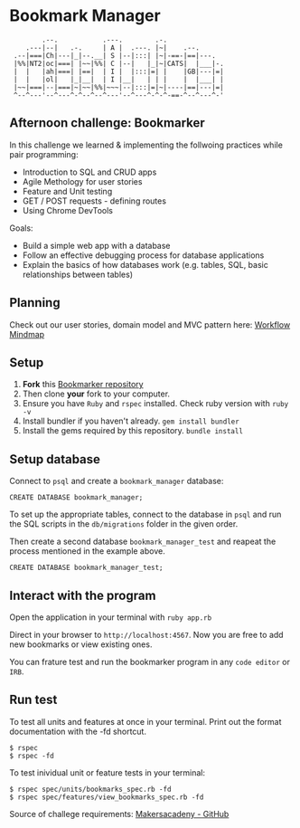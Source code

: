 Bookmark Manager
==================

```
        .--.           .---.        .-.
    .---|--|   .-.     | A |  .---. |~|    .--.
 .--|===|Ch|---|_|--.__| S |--|:::| |~|-==-|==|---.
 |%%|NT2|oc|===| |~~|%%| C |--|   |_|~|CATS|  |___|-.
 |  |   |ah|===| |==|  | I |  |:::|=| |    |GB|---|=|
 |  |   |ol|   |_|__|  | I |__|   | | |    |  |___| |
 |~~|===|--|===|~|~~|%%|~~~|--|:::|=|~|----|==|---|=|
 ^--^---'--^---^-^--^--^---'--^---^-^-^-==-^--^---^-'
```

## Afternoon challenge: Bookmarker
In this challenge we learned & implementing the follwoing practices while pair programming:

- Introduction to SQL and CRUD apps
- Agile Methology for user stories
- Feature and Unit testing
- GET / POST requests - defining routes
- Using Chrome DevTools

Goals:
- Build a simple web app with a database
- Follow an effective debugging process for database applications
- Explain the basics of how databases work (e.g. tables, SQL, basic relationships between tables)

## Planning

Check out our user stories, domain model and MVC pattern here: [Workflow Mindmap](https://github.com/CorinneBosch/Bookmarker/blob/main/public/Workflow_mindmap.png)

## Setup

1. **Fork** this [Bookmarker repository](https://github.com/CorinneBosch/Bookmarker/) 
2. Then clone **your** fork to your computer.
3. Ensure you have `Ruby` and `rspec` installed. Check ruby version with `ruby -v`
4. Install bundler if you haven't already.
`gem install bundler`
5. Install the gems required by this repository.
`bundle install`

## Setup database

Connect to `psql` and create a `bookmark_manager` database:

```
CREATE DATABASE bookmark_manager;
```

To set up the appropriate tables, connect to the database in `psql` and run the SQL scripts in the `db/migrations` folder in the given order.

Then create a second database `bookmark_manager_test` and reapeat the process mentioned in the example above.
```
CREATE DATABASE bookmark_manager_test;
```

## Interact with the program

Open the application in your terminal with `ruby app.rb`

Direct in your browser to `http://localhost:4567`.
Now you are free to add new bookmarks or view existing ones.

You can frature test and run the bookmarker program in any `code editor` or `IRB`. 

## Run test 

To test all units and features at once in your terminal.
Print out the format documentation with the -fd shortcut.
```
$ rspec
$ rspec -fd
```

To test inividual unit or feature tests in your terminal:
```
$ rspec spec/units/bookmarks_spec.rb -fd
$ rspec spec/features/view_bookmarks_spec.rb -fd
```

Source of challege requirements: [Makersacadeny - GitHub](https://github.com/makersacademy/course/blob/main/bookmark_manager/)
